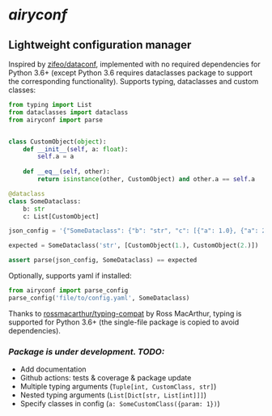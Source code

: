# _airyconf_

## Lightweight configuration manager

Inspired by [zifeo/dataconf](https://github.com/zifeo/dataconf), 
implemented with no required dependencies for Python 3.6+ 
(except Python 3.6 requires dataclasses package to support the corresponding functionality). Supports typing, dataclasses and custom classes:


```python
from typing import List
from dataclasses import dataclass
from airyconf import parse


class CustomObject(object):
    def __init__(self, a: float):
        self.a = a
    
    def __eq__(self, other):
        return isinstance(other, CustomObject) and other.a == self.a

@dataclass
class SomeDataclass:
    b: str
    c: List[CustomObject]

json_config = '{"SomeDataclass": {"b": "str", "c": [{"a": 1.0}, {"a": 2.0}]}}'

expected = SomeDataclass('str', [CustomObject(1.), CustomObject(2.)])

assert parse(json_config, SomeDataclass) == expected

```

Optionally, supports yaml if installed:

```python
from airyconf import parse_config
parse_config('file/to/config.yaml', SomeDataclass)
```

Thanks to 
[rossmacarthur/typing-compat](https://github.com/rossmacarthur/typing-compat)
by Ross MacArthur, 
typing is supported for Python 3.6+ (the single-file package is copied to avoid dependencies).

### _Package is under development. TODO:_

- Add documentation
- Github actions: tests & coverage & package update
- Multiple typing arguments (```Tuple[int, CustomClass, str]```)
- Nested typing arguments (```List[Dict[str, List[int]]]```)
- Specify classes in config (```a: SomeCustomClass({param: 1})```)
